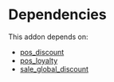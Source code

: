 # Dependencies

This addon depends on:

- [pos_discount](../../odoo-bringout-oca-ocb-pos_discount)
- [pos_loyalty](../../odoo-bringout-oca-ocb-pos_loyalty)
- [sale_global_discount](../../odoo-bringout-oca-sale-workflow-sale_global_discount)
